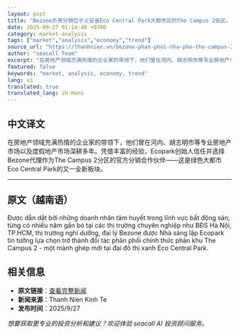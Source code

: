 ```yaml
---
layout: post
title: "Bezone负责分销位于义安省Eco Central Park大都市区的The Campus 2街区。"
date: 2025-09-27 01:14:48 +0700
category: market-analysis
tags: ["market","analysis","economy","trend"]
source_url: "https://thanhnien.vn/bezone-phan-phoi-nha-pho-the-campus-2-tai-dai-do-thi-eco-central-park-nghe-an-185250926181143268.htm"
author: "seacall Team"
excerpt: "在房地产领域充满热情的企业家的带领下，他们曾在河内、胡志明市等专业房地产市场以及度假地产市场深耕多年。凭借丰富的经验，Ecopark创始人信任并选择Bezone代理作为The Campus 2分区的官方分销合作伙伴——这是绿色大都市Eco Central Park的又一全新板块。..."
featured: false
keywords: "market, analysis, economy, trend"
lang: vi
translated: true
translated_lang: zh-Hans
---
```


## 中文译文

在房地产领域充满热情的企业家的带领下，他们曾在河内、胡志明市等专业房地产市场以及度假地产市场深耕多年。凭借丰富的经验，Ecopark创始人信任并选择Bezone代理作为The Campus 2分区的官方分销合作伙伴——这是绿色大都市Eco Central Park的又一全新板块。

---

## 原文（越南语）

Được dẫn dắt bởi những doanh nh&acirc;n t&acirc;m huyết trong lĩnh vực bất động sản, từng c&oacute; nhiều năm gắn b&oacute; tại c&aacute;c thị trường chuy&ecirc;n nghiệp như BĐS H&agrave; Nội, TP.HCM, thị trường nghỉ dưỡng, đại l&yacute; Bezone được Nh&agrave; s&aacute;ng lập Ecopark tin tưởng lựa chọn trở th&agrave;nh đối t&aacute;c ph&acirc;n phối ch&iacute;nh thức ph&acirc;n khu The Campus 2 - một mảnh gh&eacute;p mới tại đại đ&ocirc; thị xanh Eco Central Park.

## 相关信息

- **原文链接**：[查看完整新闻](https://thanhnien.vn/bezone-phan-phoi-nha-pho-the-campus-2-tai-dai-do-thi-eco-central-park-nghe-an-185250926181143268.htm)
- **新闻来源**：Thanh Nien Kinh Te
- **发布时间**：2025/9/27

*想要获取更专业的投资分析和建议？欢迎体验 seacall AI 投资顾问服务。*